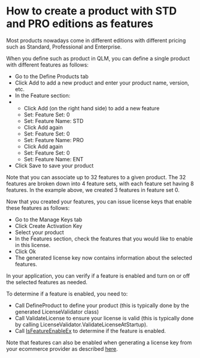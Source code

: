# How to create a product with STD and PRO editions as features

Most products nowadays come in different editions with different pricing such as Standard, Professional and Enterprise.

When you define such as product in QLM, you can define a single product with different features as follows:

* Go to the Define Products tab
* Click Add to add a new product and enter your product name, version, etc.
* In the Feature section:
*
  * Click Add (on the right hand side) to add a new feature
  * Set: Feature Set: 0
  * Set: Feature Name: STD
  * Click Add again
  * Set: Feature Set: 0
  * Set: Feature Name: PRO
  * Click Add again
  * Set: Feature Set: 0
  * Set: Feature Name: ENT
* Click Save to save your product

Note that you can associate up to 32 features to a given product. The 32 features are broken down into 4 feature sets, with each feature set having 8 features. In the example above, we created 3 features in feature set 0.

Now that you created your features, you can issue license keys that enable these features as follows:

* Go to the Manage Keys tab
* Click Create Activation Key
* Select your product
* In the Features section, check the features that you would like to enable in this license.
* Click Ok
* The generated license key now contains information about the selected features.

In your application, you can verify if a feature is enabled and turn on or off the selected features as needed.

To determine if a feature is enabled, you need to:

* Call DefineProduct to define your product (this is typically done by the generated LicenseValidator class)
* Call ValidateLicense to ensure your license is valid (this is typically done by calling LicenseValidator.ValidateLicenseAtStartup).
* Call [IsFeatureEnableEx](https://support.soraco.co/hc/en-us/articles/207611713-QlmLicense-IsFeatureEnabledEx) to determine if the feature is enabled.

Note that features can also be enabled when generating a license key from your ecommerce provider as described [here](https://support.soraco.co/hc/en-us/articles/204160380-What-is-the-syntax-of-is-features).
